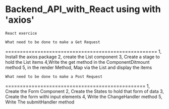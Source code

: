 # Backend_API_with_React using with 'axios'
    React exercice

    What need to be done to make a Get Request
==================================================== 
1, Install the axios package
2, create the List component
3, Create a stage to hold the List items
4,Write the get method in the ComponentDitmount method
5, in the render Method, Map via the List and display the items


    What need to be done to make a Post Request
================================================
1, Create the Form Component
2, Create the States to hold that form of data
3, Create the form withi input elements
4, Write the ChangeHandler method
5, Write The submitHandler method
